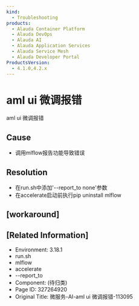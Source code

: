 ```yaml
---
kind:
  - Troubleshooting
products:
  - Alauda Container Platform
  - Alauda DevOps
  - Alauda AI
  - Alauda Application Services
  - Alauda Service Mesh
  - Alauda Developer Portal
ProductsVersion:
  - 4.1.0,4.2.x
---
```

<!-- A type of document that involves encountering a fault, diagnosing it, performing root cause analysis, and providing solutions. -->

# aml ui 微调报错

aml ui 微调报错

## Cause
- 调用mlflow报告功能导致错误

## Resolution
- 在run.sh中添加'--report_to none'参数
- 在accelerate启动前执行pip uninstall mlflow

## [workaround]

## [Related Information]
- Environment: 3.18.1
- run.sh
- mlflow
- accelerate
- --report_to
- Component: (待归类)
- Page ID: 327264920
- Original Title: 微服务-AI-aml ui 微调报错-113095
